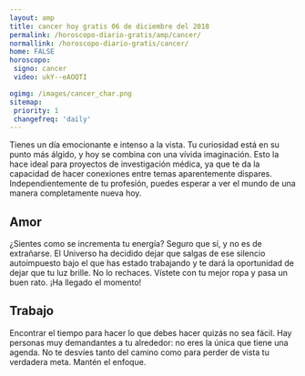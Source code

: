 ```yaml
---
layout: amp
title: cancer hoy gratis 06 de diciembre del 2018 
permalink: /horoscopo-diario-gratis/amp/cancer/
normallink: /horoscopo-diario-gratis/cancer/
home: FALSE
horoscopo:
 signo: cancer
 video: ukY--eAOQTI

ogimg: /images/cancer_char.png
sitemap:
 priority: 1
 changefreq: 'daily'
---
```



Tienes un día emocionante e intenso a la vista. Tu curiosidad está en su punto más álgido, y hoy se combina con una vívida imaginación. Esto la hace ideal para proyectos de investigación médica, ya que te da la capacidad de hacer conexiones entre temas aparentemente dispares. Independientemente de tu profesión, puedes esperar a ver el mundo de una manera completamente nueva hoy.

## Amor

¿Sientes como se incrementa tu energía? Seguro que sí, y no es de extrañarse. El Universo ha decidido dejar que salgas de ese silencio autoimpuesto bajo el que has estado trabajando y te dará la oportunidad de dejar que tu luz brille. No lo rechaces. Vístete con tu mejor ropa y pasa un buen rato. ¡Ha llegado el momento!

## Trabajo

Encontrar el tiempo para hacer lo que debes hacer quizás no sea fácil. Hay personas muy demandantes a tu alrededor: no eres la única que tiene una agenda. No te desvíes tanto del camino como para perder de vista tu verdadera meta. Mantén el enfoque.